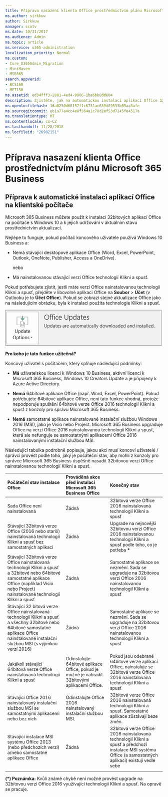 ```yaml
---
title: Příprava nasazení klienta Office prostřednictvím plánu Microsoft 365 Business
ms.author: sirkkuw
author: Sirkkuw
manager: scotv
ms.date: 10/31/2017
ms.audience: Admin
ms.topic: article
ms.service: o365-administration
localization_priority: Normal
ms.custom:
- Core_O365Admin_Migration
- MiniMaven
- MSB365
search.appverid:
- BCS160
- MET150
ms.assetid: ed34fff3-2881-4ed4-9906-1ba6bb8dd804
description: Zjistěte, jak na automatickou instalaci aplikací Office 32-bit Windows 10 počítačů a jejich aktualizaci.
ms.openlocfilehash: 16a8230d60157f1c6731ac639d89533b05aa3afe
ms.sourcegitcommit: eb1a77e4cc4e8f564a1c78d2ef53d7245fe4517a
ms.translationtype: MT
ms.contentlocale: cs-CZ
ms.lasthandoff: 11/28/2018
ms.locfileid: "26982151"
---
```

# <a name="prepare-for-office-client-deployment-by-microsoft-365-business"></a>Příprava nasazení klienta Office prostřednictvím plánu Microsoft 365 Business

## <a name="prepare-to-automatically-install-office-apps-to-client-computers"></a>Příprava k automatické instalaci aplikací Office na klientské počítače

Microsoft 365 Business můžete použít k instalaci 32bitových aplikací Office na počítače s Windows 10 a k jejich udržování v aktuálním stavu prostřednictvím aktualizací.
  
Nejlépe to funguje, pokud počítač koncového uživatele používá Windows 10 Business a:
  
- Nemá stávající desktopové aplikace Office (Word, Excel, PowerPoint, Outlook, OneNote, Publisher, Access a OneDrive).
    
    nebo
    
- Má nainstalovanou stávající verzi Office technologií Klikni a spusť.
    
Pokud potřebujete zjistit, jestli máte verzi Office nainstalovanou technologií Klikni a spusť, přejděte v libovolné aplikaci Office na **Soubor** \> **Účet** (v Outlooku je to **Účet Office**). Pokud se zobrazí stejné aktualizace Office jako na následujícím obrázku, byla k instalaci použita technologie Klikni a spusť. 
  
![Screenshot of Office updates in Office app Account](media/e3439380-fa43-4ed6-ae5d-64851c297df5.png)
  
 **Pro koho je tato funkce užitečná?**
  
Koncový uživatel s počítačem, který splňuje následující podmínky:
  
- **Má** uživatelskou licenci k Windows 10 Business, aktivní licenci k Microsoft 365 Business, Windows 10 Creators Update a je připojený k Azure Active Directory. 
    
- **Nemá** 64bitové aplikace Office (např. Word, Excel, PowerPoint). Pokud potřebujete 64bitové aplikace Office, není tato funkce vhodná, protože nepodporuje spuštění 64bitové verze Office 2016 technologií Klikni a spusť z konzoly pro správu Microsoft 365 Business. 
    
- **Nemá** samostatné aplikace nainstalované instalační službou Windows 2016 (MSI), jako je Visio nebo Project. Microsoft 365 Business upgraduje Office na verzi Office 2016 nainstalovanou technologií Klikni a spusť, která ale nefunguje se samostatnými aplikacemi Office 2016 nainstalovanými instalační službou MSI. 
    
Následující tabulka podrobně popisuje, jakou akci musí koncoví uživatelé / správci provést podle toho, jaký je počáteční stav, aby mohli z konzoly pro správce Microsoft 365 Business úspěšně nasadit 32bitovou verzi Office nainstalovanou technologií Klikni a spusť.
  
|**Počáteční stav instalace Office**|**Prováděná akce před instalací Microsoft 365 Business Office**|**Konečný stav**|
|:-----|:-----|:-----|
|Sada Office není nainstalovaná  <br/> |Žádná  <br/> |32bitová verze Office 2016 nainstalovaná technologií Klikni a spusť  <br/> |
|Stávající 32bitová verze Office (2016 nebo starší) nainstalovaná technologií Klikni a spusť bez samostatných aplikací  <br/> |Žádná  <br/> |Upgrade na nejnovější 32bitovou verzi Office 2016 nainstalovanou technologií Klikni a spusť podle toho, co je potřeba **\*** <br/> |
|Stávající 32bitová verze Office nainstalovaná technologií Klikni a spusť a 32bitové nebo 64bitové samostatné aplikace Office (například Visio nebo Project) nainstalované technologií Klikni a spusť  <br/> |Žádná  <br/> |Samostatné aplikace se nezmění. Sada se upgraduje na 32bitovou verzi Office 2016 nainstalovanou technologií Klikni a spusť  <br/> |
|Stávající 32 bitová verze Office nainstalovaná technologií Klikni a spusť a všechny 32bitové nebo 64bitové samostatné aplikace Office nainstalované instalační službou MSI (s výjimkou verzí 2016)  <br/> |Žádná  <br/> |Samostatné aplikace se nezmění. Sada se upgraduje na 32bitovou verzi Office 2016 nainstalovanou technologií Klikni a spusť  <br/> ||||
|Jakákoli stávající 64bitová verze Office nainstalovaná technologií Klikni a spusť  <br/> |Odinstalujte 64bitové aplikace Office, pokud je možné je nahradit 32bitovými aplikacemi Office.  <br/> |Pokud jsou odebrané 64bitové verze aplikací Office, nainstaluje se 32bitová verze Office 2016 nainstalovaná technologií Klikni a spusť  <br/> |
|Stávající Office 2016 nainstalovaný instalační službou MSI se samostatnými aplikacemi nebo bez nich  <br/> |Odinstalujte Office 2016 nainstalovaný instalační službou MSI.  <br/> |32bitová verze Office 2016 nainstalovaná technologií Klikni a spusť. Samostatné aplikace zůstávají beze změn.  <br/> |
|Stávající instalace MSI systému Office 2013 (nebo předchozích verzí) a/nebo samostatné aplikace Office  <br/> |Žádná  <br/> |32bitová verze Office 2016 nainstalovaná technologií Klikni a spusť a předchozí instalace MSI systému Office (a samostatných aplikací) existují vedle sebe  <br/> |
||||
   
 **(\*) Poznámka:** Kvůli známé chybě není možné provést upgrade na 32bitovou verzi Office 2016 využívající technologii Klikni a spusť. Na opravě se pracuje. 
  


